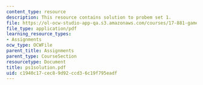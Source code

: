 ```yaml
---
content_type: resource
description: This resource contains solution to probem set 1.
file: https://ol-ocw-studio-app-qa.s3.amazonaws.com/courses/17-881-game-theory-and-political-theory-fall-2004/c1940c17cec89d92ccd36c19f795eadf_ps1solution.pdf
file_type: application/pdf
learning_resource_types:
- Assignments
ocw_type: OCWFile
parent_title: Assignments
parent_type: CourseSection
resourcetype: Document
title: ps1solution.pdf
uid: c1940c17-cec8-9d92-ccd3-6c19f795eadf
---
```

